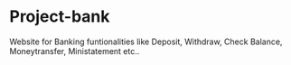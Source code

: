 # Project-bank
Website for Banking funtionalities like Deposit, Withdraw, Check Balance, Moneytransfer, Ministatement etc..
